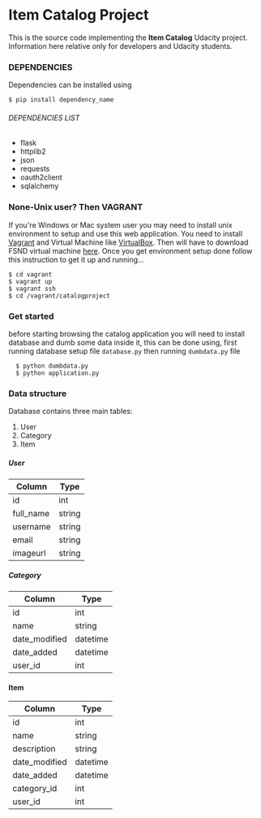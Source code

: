 # Item Catalog Project

This is the source code implementing the **Item Catalog** Udacity project. Information here relative only for developers and Udacity students.

### DEPENDENCIES

Dependencies can be installed using

    $ pip install dependency_name

###### DEPENDENCIES LIST

-   flask
-   httplib2
-   json
-   requests
-   oauth2client
-   sqlalchemy

### None-Unix user? Then VAGRANT

If you're Windows or Mac system user you may need to install unix environment to setup and use this web application.
You need to install [Vagrant](https://www.vagrantup.com/downloads.html)  and Virtual Machine like [VirtualBox](https://www.virtualbox.org/wiki/Downloads).
Then will have to download FSND virtual machine [here](https://github.com/udacity/fullstack-nanodegree-vm).
Once you get environment setup done follow this instruction to get it up and running...

    $ cd vagrant
    $ vagrant up
    $ vagrant ssh
    $ cd /vagrant/catalogproject

### Get started

before starting browsing the catalog application you will need to install database and dumb some data inside it, this can be done using, first running database setup file `database.py` then running `dumbdata.py` file

      $ python dumbdata.py
      $ python application.py

### Data structure

Database contains three main tables:

1.  User
2.  Category
3.  Item

##### User

| Column    | Type   |
| --------- | ------ |
| id        | int    |
| full_name | string |
| username  | string |
| email     | string |
| imageurl  | string |

##### Category

| Column        | Type     |
| ------------- | -------- |
| id            | int      |
| name          | string   |
| date_modified | datetime |
| date_added    | datetime |
| user_id       | int      |

#### Item

| Column        | Type     |
| ------------- | -------- |
| id            | int      |
| name          | string   |
| description   | string   |
| date_modified | datetime |
| date_added    | datetime |
| category_id   | int      |
| user_id       | int      |
